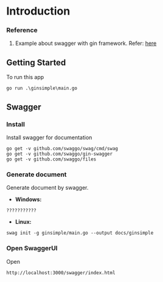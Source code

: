 # Introduction

### Reference
1. Example about swagger with gin framework. Refer: [here](https://levelup.gitconnected.com/tutorial-generate-swagger-specification-and-swaggerui-for-gin-go-web-framework-9f0c038483b5)


## Getting Started
To run this app
```
go run .\ginsimple\main.go
```

## Swagger
### Install 
Install swagger for documentation
```
go get -v github.com/swaggo/swag/cmd/swag
go get -v github.com/swaggo/gin-swagger
go get -v github.com/swaggo/files
```
### Generate document
Generate document by swagger.

* **Windows:**
```
???????????
```

* **Linux:**
```
swag init -g ginsimple/main.go --output docs/ginsimple
```

### Open SwaggerUI
Open
```
http://localhost:3000/swagger/index.html
```